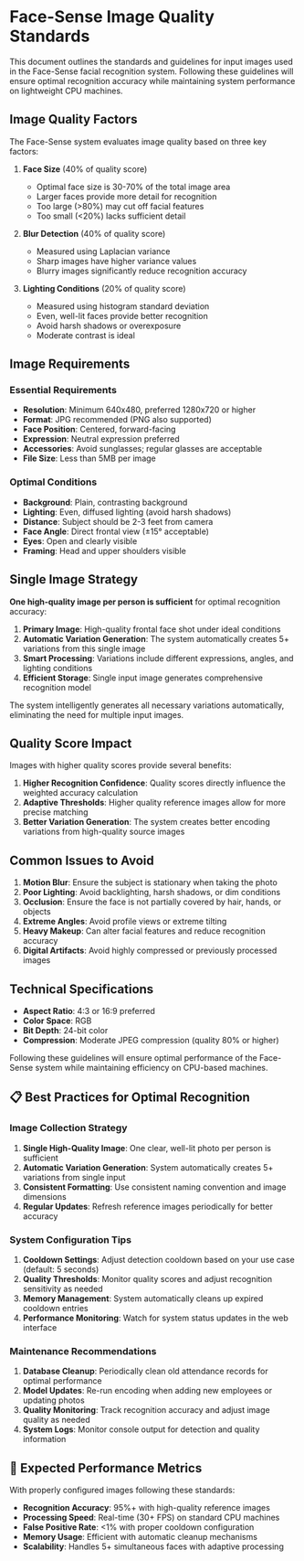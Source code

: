 # Face-Sense Image Quality Standards

This document outlines the standards and guidelines for input images used in the Face-Sense facial recognition system. Following these guidelines will ensure optimal recognition accuracy while maintaining system performance on lightweight CPU machines.

## Image Quality Factors

The Face-Sense system evaluates image quality based on three key factors:

1. **Face Size** (40% of quality score)
   - Optimal face size is 30-70% of the total image area
   - Larger faces provide more detail for recognition
   - Too large (>80%) may cut off facial features
   - Too small (<20%) lacks sufficient detail

2. **Blur Detection** (40% of quality score)
   - Measured using Laplacian variance
   - Sharp images have higher variance values
   - Blurry images significantly reduce recognition accuracy

3. **Lighting Conditions** (20% of quality score)
   - Measured using histogram standard deviation
   - Even, well-lit faces provide better recognition
   - Avoid harsh shadows or overexposure
   - Moderate contrast is ideal

## Image Requirements

### Essential Requirements

- **Resolution**: Minimum 640x480, preferred 1280x720 or higher
- **Format**: JPG recommended (PNG also supported)
- **Face Position**: Centered, forward-facing
- **Expression**: Neutral expression preferred
- **Accessories**: Avoid sunglasses; regular glasses are acceptable
- **File Size**: Less than 5MB per image

### Optimal Conditions

- **Background**: Plain, contrasting background
- **Lighting**: Even, diffused lighting (avoid harsh shadows)
- **Distance**: Subject should be 2-3 feet from camera
- **Face Angle**: Direct frontal view (±15° acceptable)
- **Eyes**: Open and clearly visible
- **Framing**: Head and upper shoulders visible

## Single Image Strategy

**One high-quality image per person is sufficient** for optimal recognition accuracy:

1. **Primary Image**: High-quality frontal face shot under ideal conditions
2. **Automatic Variation Generation**: The system automatically creates 5+ variations from this single image
3. **Smart Processing**: Variations include different expressions, angles, and lighting conditions
4. **Efficient Storage**: Single input image generates comprehensive recognition model

The system intelligently generates all necessary variations automatically, eliminating the need for multiple input images.

## Quality Score Impact

Images with higher quality scores provide several benefits:

1. **Higher Recognition Confidence**: Quality scores directly influence the weighted accuracy calculation
2. **Adaptive Thresholds**: Higher quality reference images allow for more precise matching
3. **Better Variation Generation**: The system creates better encoding variations from high-quality source images

## Common Issues to Avoid

1. **Motion Blur**: Ensure the subject is stationary when taking the photo
2. **Poor Lighting**: Avoid backlighting, harsh shadows, or dim conditions
3. **Occlusion**: Ensure the face is not partially covered by hair, hands, or objects
4. **Extreme Angles**: Avoid profile views or extreme tilting
5. **Heavy Makeup**: Can alter facial features and reduce recognition accuracy
6. **Digital Artifacts**: Avoid highly compressed or previously processed images

## Technical Specifications

- **Aspect Ratio**: 4:3 or 16:9 preferred
- **Color Space**: RGB
- **Bit Depth**: 24-bit color
- **Compression**: Moderate JPEG compression (quality 80% or higher)

Following these guidelines will ensure optimal performance of the Face-Sense system while maintaining efficiency on CPU-based machines.

## 📋 **Best Practices for Optimal Recognition**

### **Image Collection Strategy**
1. **Single High-Quality Image**: One clear, well-lit photo per person is sufficient
2. **Automatic Variation Generation**: System automatically creates 5+ variations from single input
3. **Consistent Formatting**: Use consistent naming convention and image dimensions
4. **Regular Updates**: Refresh reference images periodically for better accuracy

### **System Configuration Tips**
1. **Cooldown Settings**: Adjust detection cooldown based on your use case (default: 5 seconds)
2. **Quality Thresholds**: Monitor quality scores and adjust recognition sensitivity as needed
3. **Memory Management**: System automatically cleans up expired cooldown entries
4. **Performance Monitoring**: Watch for system status updates in the web interface

### **Maintenance Recommendations**
1. **Database Cleanup**: Periodically clean old attendance records for optimal performance
2. **Model Updates**: Re-run encoding when adding new employees or updating photos
3. **Quality Monitoring**: Track recognition accuracy and adjust image quality as needed
4. **System Logs**: Monitor console output for detection and quality information

## 🎯 **Expected Performance Metrics**

With properly configured images following these standards:
- **Recognition Accuracy**: 95%+ with high-quality reference images
- **Processing Speed**: Real-time (30+ FPS) on standard CPU machines
- **False Positive Rate**: <1% with proper cooldown configuration
- **Memory Usage**: Efficient with automatic cleanup mechanisms
- **Scalability**: Handles 5+ simultaneous faces with adaptive processing

